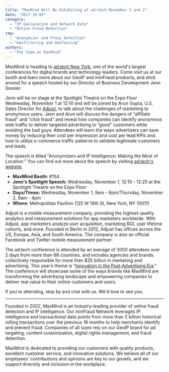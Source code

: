 ```yaml
---
title: "MaxMind Will Be Exhibiting at ad:tech November 1 and 2"
date: "2017-10-09"
category:
  - "IP Geolocation and Network Data"
  - "Online Fraud Detection"
tag:
  - "Anonymizer and Proxy Detection"
  - "Geofiltering and Geofencing"
authors:
  - "The Team at MaxMind"
---
```


MaxMind is heading to [ad:tech New York](https://ny.ad-tech.com/), one of the
world's largest conferences for digital brands and technology leaders. Come
visit us at our booth and learn more about our GeoIP and minFraud products, and
stick around for a speech hosted by our Director of Business Development Jenn
Sessler.

Jenn will be on stage at the Spotlight Theatre on the Expo Floor Wednesday,
November 1 at 12:10 and will be joined by Arun Gupta, U.S. Sales Director for
[Adjust](https://www.adjust.com/working-with-adjust/?utm_channel=1\&utm_source=google\&utm_medium=search\&utm_term=mobile%20analytics%20adjust\&utm_content=noForm\&utm_campaign=adjust_DT_US&_bk=adjust&_bt=190898160410&_bm=e&_bn=g\&gclid=EAIaIQobChMI19vNvfSE1wIVCVmGCh17qgiKEAAYASAAEgIjWPD_BwE),
to talk about the challenges of marketing to anonymous users. Jenn and Arun will
discuss the dangers of “affiliate fraud” and “click fraud” and reveal how
companies can identify anonymous web traffic to deliver targeted advertising to
“good” customers while avoiding the bad guys. Attendees will learn the ways
advertisers can save money by reducing their cost per impression and cost per
lead KPIs and how to utilize e-commerce traffic patterns to validate legitimate
customers and leads.

The speech is titled "Anonymizers and IP Intelligence: Making the Most of
Location." You can find out more about the speech by visiting [ad:tech's
website](https://ny.ad-tech.com/programme-session-item/anonymizers-and-ip-intelligence-making-the-most-of-location).

* **MaxMind Booth:** #154.
* **Jenn's Spotlight Speech:** Wednesday, November 1, 12:10 - 12:25 at the
  Spotlight Theatre on the Expo Floor
* **Days/Times:** Wednesday, November 1, 9am - 6pm/Thursday, November 2, 9am -
  4pm
* **Where:** Metropolitan Pavilion (125 W 18th St, New York, NY 10011)

Adjust is a mobile measurement company, providing the highest-quality analytics
and measurement solutions for app marketers worldwide. With Adjust, app
marketers analyze user acquisition, marketing ROI, user lifetime cohorts, and
more. Founded in Berlin in 2012, Adjust has offices across the US, Europe, Asia,
and South America. The company is also an official Facebook and Twitter mobile
measurement partner.

The ad:tech conference is attended by an average of 3000 attendees over 2 days
from more than 68 countries, and includes agencies and brands collectively
responsible for more than $25 billion in marketing and advertising. This year’s
theme is “[Innovation in the Post-Advertising
Era](https://ny.ad-tech.com/2017-theme)." The conference will showcase some of
the ways brands like MaxMind are transforming the advertising landscape and
empowering companies to deliver real value to their online customers and users.

If you’re attending, stop by and chat with us. We'd love to see you.

***

Founded in 2002, MaxMind is an industry-leading provider of online fraud
detection and IP intelligence. Our minFraud Network leverages IP intelligence
and transactional data points from more than 2 billion historical rolling
transactions over the previous 18 months to help merchants identify and prevent
fraud. Companies of all sizes rely on our GeoIP brand for ad targeting, content
customization, digital rights management, and fraud detection.

MaxMind is dedicated to providing our customers with quality products, excellent
customer service, and innovative solutions. We believe all of our employees’
contributions and opinions are key to our growth, and we support diversity and
inclusion in the workplace.
